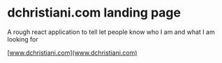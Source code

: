 dchristiani.com landing page
============

A rough react application to tell let people know who I am and what I am looking for

[www.dchristiani.com](www.dchristiani.com)

